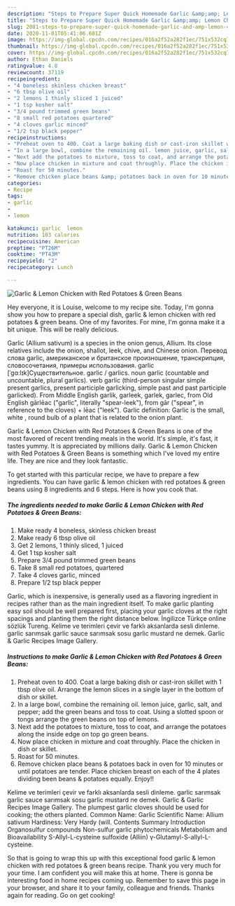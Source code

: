 ```yaml
---
description: "Steps to Prepare Super Quick Homemade Garlic &amp;amp; Lemon Chicken with Red Potatoes &amp;amp; Green Beans"
title: "Steps to Prepare Super Quick Homemade Garlic &amp;amp; Lemon Chicken with Red Potatoes &amp;amp; Green Beans"
slug: 2081-steps-to-prepare-super-quick-homemade-garlic-and-amp-lemon-chicken-with-red-potatoes-and-amp-green-beans
date: 2020-11-01T05:41:06.601Z
image: https://img-global.cpcdn.com/recipes/016a2f52a282f1ec/751x532cq70/garlic-lemon-chicken-with-red-potatoes-green-beans-recipe-main-photo.jpg
thumbnail: https://img-global.cpcdn.com/recipes/016a2f52a282f1ec/751x532cq70/garlic-lemon-chicken-with-red-potatoes-green-beans-recipe-main-photo.jpg
cover: https://img-global.cpcdn.com/recipes/016a2f52a282f1ec/751x532cq70/garlic-lemon-chicken-with-red-potatoes-green-beans-recipe-main-photo.jpg
author: Ethan Daniels
ratingvalue: 4.8
reviewcount: 37119
recipeingredient:
- "4 boneless skinless chicken breast"
- "6 tbsp olive oil"
- "2 lemons 1 thinly sliced 1 juiced"
- "1 tsp kosher salt"
- "3/4 pound trimmed green beans"
- "8 small red potatoes quartered"
- "4 cloves garlic minced"
- "1/2 tsp black pepper"
recipeinstructions:
- "Preheat oven to 400. Coat a large baking dish or cast-iron skillet with 1 tbsp olive oil. Arrange the lemon slices in a single layer in the bottom of dish or skillet."
- "In a large bowl, combine the remaining oil. lemon juice, garlic, salt, and pepper; add the green beans and toss to coat. Using a slotted spoon or tongs arrange the green beans on top of lemons."
- "Next add the potatoes to mixture, toss to coat, and arrange the potatoes along the inside edge on top go green beans."
- "Now place chicken in mixture and coat throughly. Place the chicken in dish or skillet."
- "Roast for 50 minutes."
- "Remove chicken place beans &amp; potatoes back in oven for 10 minutes or until potatoes are tender. Place chicken breast on each of the 4 plates dividing been beans &amp; potatoes equally. Enjoy!!"
categories:
- Recipe
tags:
- garlic
- 
- lemon

katakunci: garlic  lemon 
nutrition: 103 calories
recipecuisine: American
preptime: "PT26M"
cooktime: "PT43M"
recipeyield: "2"
recipecategory: Lunch

---
```



![Garlic &amp; Lemon Chicken with Red Potatoes &amp; Green Beans](https://img-global.cpcdn.com/recipes/016a2f52a282f1ec/751x532cq70/garlic-lemon-chicken-with-red-potatoes-green-beans-recipe-main-photo.jpg)

Hey everyone, it is Louise, welcome to my recipe site. Today, I'm gonna show you how to prepare a special dish, garlic &amp; lemon chicken with red potatoes &amp; green beans. One of my favorites. For mine, I'm gonna make it a bit unique. This will be really delicious.

Garlic (Allium sativum) is a species in the onion genus, Allium. Its close relatives include the onion, shallot, leek, chive, and Chinese onion. Перевод слова garlic, американское и британское произношение, транскрипция, словосочетания, примеры использования. garlic [ˈɡɑ:lɪk]Существительное. garlic / garlics. noun garlic (countable and uncountable, plural garlics). verb garlic (third-person singular simple present garlics, present participle garlicking, simple past and past participle garlicked). From Middle English garlik, garleek, garlek, garlec, from Old English gārlēac (&#34;garlic&#34;, literally &#34;spear-leek&#34;), from gār (&#34;spear&#34;, in reference to the cloves) + lēac (&#34;leek&#34;). Garlic definition: Garlic is the small, white , round bulb of a plant that is related to the onion plant.

Garlic &amp; Lemon Chicken with Red Potatoes &amp; Green Beans is one of the most favored of recent trending meals in the world. It's simple, it's fast, it tastes yummy. It is appreciated by millions daily. Garlic &amp; Lemon Chicken with Red Potatoes &amp; Green Beans is something which I've loved my entire life. They are nice and they look fantastic.


To get started with this particular recipe, we have to prepare a few ingredients. You can have garlic &amp; lemon chicken with red potatoes &amp; green beans using 8 ingredients and 6 steps. Here is how you cook that.

<!--inarticleads1-->

##### The ingredients needed to make Garlic &amp; Lemon Chicken with Red Potatoes &amp; Green Beans:

1. Make ready 4 boneless, skinless chicken breast
1. Make ready 6 tbsp olive oil
1. Get 2 lemons, 1 thinly sliced, 1 juiced
1. Get 1 tsp kosher salt
1. Prepare 3/4 pound trimmed green beans
1. Take 8 small red potatoes, quartered
1. Take 4 cloves garlic, minced
1. Prepare 1/2 tsp black pepper


Garlic, which is inexpensive, is generally used as a flavoring ingredient in recipes rather than as the main ingredient itself. To make garlic planting easy soil should be well prepared first, placing your garlic cloves at the right spacings and planting them the right distance below. İngilizce Türkçe online sözlük Tureng. Kelime ve terimleri çevir ve farklı aksanlarda sesli dinleme. garlic sarımsak garlic sauce sarımsak sosu garlic mustard ne demek. Garlic &amp; Garlic Recipes Image Gallery. 

<!--inarticleads2-->

##### Instructions to make Garlic &amp; Lemon Chicken with Red Potatoes &amp; Green Beans:

1. Preheat oven to 400. Coat a large baking dish or cast-iron skillet with 1 tbsp olive oil. Arrange the lemon slices in a single layer in the bottom of dish or skillet.
1. In a large bowl, combine the remaining oil. lemon juice, garlic, salt, and pepper; add the green beans and toss to coat. Using a slotted spoon or tongs arrange the green beans on top of lemons.
1. Next add the potatoes to mixture, toss to coat, and arrange the potatoes along the inside edge on top go green beans.
1. Now place chicken in mixture and coat throughly. Place the chicken in dish or skillet.
1. Roast for 50 minutes.
1. Remove chicken place beans &amp; potatoes back in oven for 10 minutes or until potatoes are tender. Place chicken breast on each of the 4 plates dividing been beans &amp; potatoes equally. Enjoy!!


Kelime ve terimleri çevir ve farklı aksanlarda sesli dinleme. garlic sarımsak garlic sauce sarımsak sosu garlic mustard ne demek. Garlic &amp; Garlic Recipes Image Gallery. The plumpest garlic cloves should be used for cooking; the others planted. Common Name: Garlic Scientific Name: Allium sativum Hardiness: Very Hardy (will. Contents Summary Introduction Organosulfur compounds Non-sulfur garlic phytochemicals Metabolism and Bioavailability S-Allyl-L-cysteine sulfoxide (Alliin) γ-Glutamyl-S-allyl-L-cysteine. 

So that is going to wrap this up with this exceptional food garlic &amp; lemon chicken with red potatoes &amp; green beans recipe. Thank you very much for your time. I am confident you will make this at home. There is gonna be interesting food in home recipes coming up. Remember to save this page in your browser, and share it to your family, colleague and friends. Thanks again for reading. Go on get cooking!
